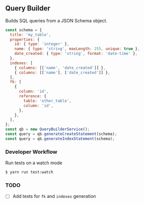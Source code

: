 ## Query Builder

Builds SQL queries from a JSON Schema object.

```js
const schema = {
  title: 'my_table',
  properties: {
    id: { type: 'integer' },
    name: { type: 'string', maxLength: 255, unique: true },
    date_created: { type: 'string', format: 'date-time' },
  },
  indexes: [
    { columns: [['name', 'date_created']] },
    { columns: [['name'], ['date_created']] },
  ],
  fk: [
    {
      column: 'id',
      reference: {
        table: 'other_table',
        column: 'id',
      },
    },
  ],
};
const qb = new QueryBuilderService();
const query = qb.generateCreateStatement(schema);
const query = qb.generateIndexStatement(schema);
```

### Developer Workflow

Run tests on a watch mode

```bash
$ yarn run test:watch
```

### TODO

- [ ] Add tests for `fk` and `indexes` generation
